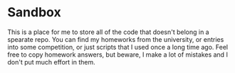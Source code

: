 # Sandbox

This is a place for me to store all of the code that doesn't belong in a spearate repo. 
You can find my homeworks from the university, or entries into some competition, or just 
scripts that I used once a long time ago. Feel free to copy homework answers, but beware, 
I make a lot of mistakes and I don't put much effort in them.
